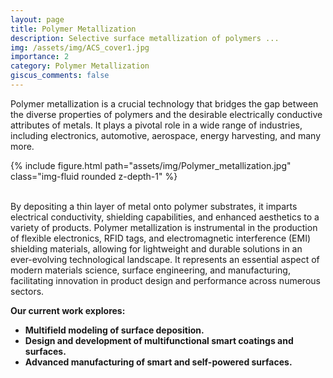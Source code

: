 ```yaml
---
layout: page
title: Polymer Metallization
description: Selective surface metallization of polymers ... 
img: /assets/img/ACS_cover1.jpg
importance: 2
category: Polymer Metallization
giscus_comments: false
---
```


Polymer metallization is a crucial technology that bridges the gap between the diverse properties of polymers and the desirable electrically conductive attributes of metals. It plays a pivotal role in a wide range of industries, including electronics, automotive, aerospace, energy harvesting, and many more. 

<div class="row">
    <div class="col-sm mt-3 mt-md-0">
        {% include figure.html path="assets/img/Polymer_metallization.jpg" class="img-fluid rounded z-depth-1" %}
    </div>
</div>
</br>

By depositing a thin layer of metal onto polymer substrates, it imparts electrical conductivity, shielding capabilities, and enhanced aesthetics to a variety of products. Polymer metallization is instrumental in the production of flexible electronics, RFID tags, and electromagnetic interference (EMI) shielding materials, allowing for lightweight and durable solutions in an ever-evolving technological landscape. It represents an essential aspect of modern materials science, surface engineering, and manufacturing, facilitating innovation in product design and performance across numerous sectors.

<b> Our current work explores:</b>
<ul>
<li> <b> Multifield modeling of surface deposition. </b> </li>
<li> <b> Design and development of multifunctional smart coatings and surfaces. </b> </li>
<li> <b> Advanced manufacturing of smart and self-powered surfaces. </b> </li>




